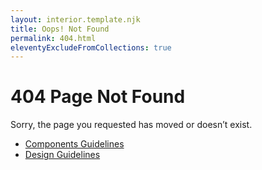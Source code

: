 ```yaml
---
layout: interior.template.njk
title: Oops! Not Found
permalink: 404.html
eleventyExcludeFromCollections: true
---
```


# 404 Page Not Found

Sorry, the page you requested has moved or doesn’t exist.

- [Components Guidelines](/components/readme)
- [Design Guidelines](/design-guidelines/color)
